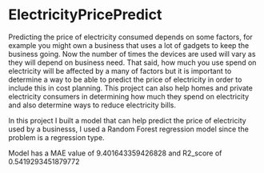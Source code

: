 # ElectricityPricePredict
Predicting the price of electricity consumed depends on some factors, for example you might own a business that uses a lot of gadgets to keep the business going. Now the number of times the devices are used will vary as they will depend on business need. That said, how much you use spend on electricity will be affected by a many of factors but it is important to determine a way to be able to predict the price of electricity in order to include this in cost planning. This project can also help homes and private electricity consumers in determining how much they spend on electricity and also determine ways to reduce electricity bills.

In this project I built a model that can help predict the price of electricity used by a businesss, I used a Random Forest regression model since the problem is a regression type.

Model has a MAE value of  9.401643359426828 and 
R2_score of 0.5419293451879772

